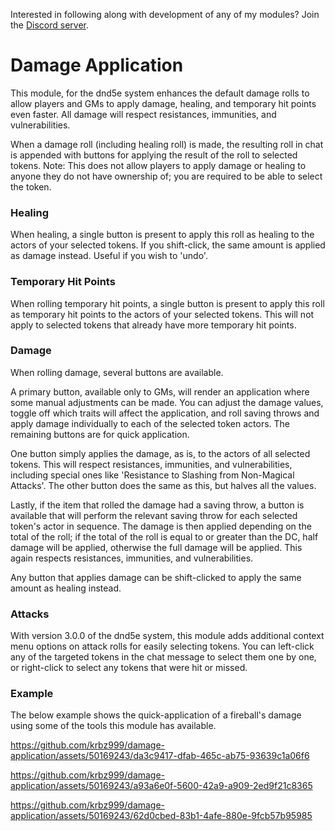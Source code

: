 Interested in following along with development of any of my modules? Join the [Discord server](https://discord.gg/QAG8eWABGT).

# Damage Application

This module, for the dnd5e system enhances the default damage rolls to allow players and GMs to apply damage, healing, and temporary hit points even faster. All damage will respect resistances, immunities, and vulnerabilities.

When a damage roll (including healing roll) is made, the resulting roll in chat is appended with buttons for applying the result of the roll to selected tokens. Note: This does not allow players to apply damage or healing to anyone they do not have ownership of; you are required to be able to select the token.

### Healing
When healing, a single button is present to apply this roll as healing to the actors of your selected tokens. If you shift-click, the same amount is applied as damage instead. Useful if you wish to 'undo'.

### Temporary Hit Points
When rolling temporary hit points, a single button is present to apply this roll as temporary hit points to the actors of your selected tokens. This will not apply to selected tokens that already have more temporary hit points.

### Damage
When rolling damage, several buttons are available.

A primary button, available only to GMs, will render an application where some manual adjustments can be made. You can adjust the damage values, toggle off which traits will affect the application, and roll saving throws and apply damage individually to each of the selected token actors. The remaining buttons are for quick application.

One button simply applies the damage, as is, to the actors of all selected tokens. This will respect resistances, immunities, and vulnerabilities, including special ones like 'Resistance to Slashing from Non-Magical Attacks'. The other button does the same as this, but halves all the values.

Lastly, if the item that rolled the damage had a saving throw, a button is available that will perform the relevant saving throw for each selected token's actor in sequence. The damage is then applied depending on the total of the roll; if the total of the roll is equal to or greater than the DC, half damage will be applied, otherwise the full damage will be applied. This again respects resistances, immunities, and vulnerabilities.

Any button that applies damage can be shift-clicked to apply the same amount as healing instead.

### Attacks
With version 3.0.0 of the dnd5e system, this module adds additional context menu options on attack rolls for easily selecting tokens. You can left-click any of the targeted tokens in the chat message to select them one by one, or right-click to select any tokens that were hit or missed.

### Example
The below example shows the quick-application of a fireball's damage using some of the tools this module has available.

https://github.com/krbz999/damage-application/assets/50169243/da3c9417-dfab-465c-ab75-93639c1a06f6

https://github.com/krbz999/damage-application/assets/50169243/a93a6e0f-5600-42a9-a909-2ed9f21c8365

https://github.com/krbz999/damage-application/assets/50169243/62d0cbed-83b1-4afe-880e-9fcb57b95985
